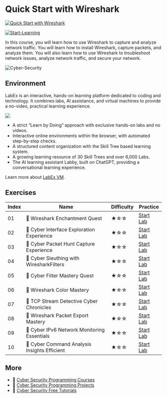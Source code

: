 # Quick Start with Wireshark

[![Quick Start with Wireshark](https://cover-creator.appbot.io/quick-start-with-wireshark.png)](https://labex.io/courses/quick-start-with-wireshark)

[![Start-Learning](https://img.shields.io/badge/Start-Learning-whitesmoke?style=for-the-badge)](https://labex.io/courses/quick-start-with-wireshark)

In this course, you will learn how to use Wireshark to capture and analyze network traffic. You will learn how to install Wireshark, capture packets, and analyze them. You will also learn how to use Wireshark to troubleshoot network issues, analyze network traffic, and secure your network.

![Cyber-Security](https://img.shields.io/badge/Cyber-Security-whitesmoke?style=for-the-badge&logo=cyber-security)


## Environment

LabEx is an interactive, hands-on learning platform dedicated to coding and technology. It combines labs, AI assistance, and virtual machines to provide a no-video, practical learning experience.

![](https://tutorial-screenshot.getvm.io/images/vm-1725247253.png)

- A strict “Learn by Doing” approach with exclusive hands-on labs and no videos.
- Interactive online environments within the browser, with automated step-by-step checks.
- A structured content organization with the Skill Tree based learning system.
- A growing learning resource of 30 Skill Trees and over 6,000 Labs.
- The AI learning assistant Labby, built on ChatGPT, providing a conversational learning experience.

Learn more about [LabEx VM](https://support.labex.io/using-labex/virtual-machine).

## Exercises

|   Index | Name                                        | Difficulty   | Practice                                                                                                                  |
|---------|---------------------------------------------|--------------|---------------------------------------------------------------------------------------------------------------------------|
|      01 | 📖 Wireshark Enchantment Quest               | ★☆☆          | <a target='_blank' href='https://labex.io/tutorials/cysec-wireshark-enchantment-quest-288913'>Start Lab</a>               |
|      02 | 📖 Cyber Interface Exploration Experience    | ★☆☆          | <a target='_blank' href='https://labex.io/tutorials/cysec-cyber-interface-exploration-experience-288914'>Start Lab</a>    |
|      03 | 📖 Cyber Packet Hunt Capture Experience      | ★☆☆          | <a target='_blank' href='https://labex.io/tutorials/cysec-cyber-packet-hunt-capture-experience-288918'>Start Lab</a>      |
|      04 | 📖 Cyber Sleuthing with WiresharkFilters     | ★☆☆          | <a target='_blank' href='https://labex.io/tutorials/cysec-cyber-sleuthing-with-wiresharkfilters-288909'>Start Lab</a>     |
|      05 | 📖 Cyber Filter Mastery Quest                | ★☆☆          | <a target='_blank' href='https://labex.io/tutorials/cysec-cyber-filter-mastery-quest-288905'>Start Lab</a>                |
|      06 | 📖 Wireshark Color Mastery                   | ★☆☆          | <a target='_blank' href='https://labex.io/tutorials/cysec-wireshark-color-mastery-288906'>Start Lab</a>                   |
|      07 | 📖 TCP Stream Detective Cyber Chronicles     | ★☆☆          | <a target='_blank' href='https://labex.io/tutorials/cysec-tcp-stream-detective-cyber-chronicles-288912'>Start Lab</a>     |
|      08 | 📖 Wireshark Packet Export Mastery           | ★☆☆          | <a target='_blank' href='https://labex.io/tutorials/cysec-wireshark-packet-export-mastery-288910'>Start Lab</a>           |
|      09 | 📖 Cyber IPv6 Network Monitoring Essentials  | ★☆☆          | <a target='_blank' href='https://labex.io/tutorials/cysec-cyber-ipv6-network-monitoring-essentials-288915'>Start Lab</a>  |
|      10 | 📖 Cyber Command Analysis Insights Efficient | ★☆☆          | <a target='_blank' href='https://labex.io/tutorials/cysec-cyber-command-analysis-insights-efficient-288907'>Start Lab</a> |

## More

- 🔗 [Cyber Security Programming Courses](https://github.com/labex-labs/awesome-programming-courses)
- 🔗 [Cyber Security Programming Projects](https://github.com/labex-labs/awesome-programming-projects)
- 🔗 [Cyber Security Free Tutorials](https://github.com/labex-labs/cysec-free-tutorials)

